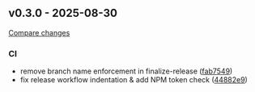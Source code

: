 ## v0.3.0 - 2025-08-30
[Compare changes](https://github.com/MasonChow/source-map-parser/compare/0.2.0...v0.3.0)

### CI
- remove branch name enforcement in finalize-release ([fab7549](https://github.com/MasonChow/source-map-parser/commit/fab7549))
- fix release workflow indentation & add NPM token check ([44882e9](https://github.com/MasonChow/source-map-parser/commit/44882e9))


